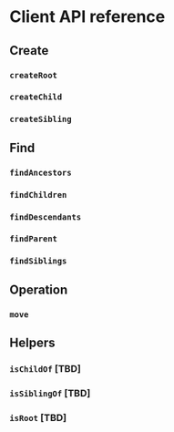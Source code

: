 # Client API reference

## Create&#x20;

### `createRoot`

### `createChild`

### `createSibling`



## Find

### `findAncestors`

### `findChildren`

### `findDescendants`

### `findParent`

### `findSiblings`



## Operation

### `move`



## Helpers

### `isChildOf` \[TBD]

### `isSiblingOf` \[TBD]

### `isRoot` \[TBD]
